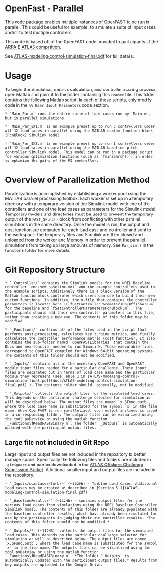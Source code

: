 # OpenFast - Parallel

This code package enables multiple instances of OpenFAST to be run in parallel. This could be useful for example, to simulate a suite of input cases and/or to test multiple controllers. 

This code is based off of the OpenFAST code provided to participants of the [ARPA-E ATLAS competition](https://arpa-e.energy.gov/?q=site-page/atlas-competition). 

See [ATLAS-modeling-control-simulation-final.pdf](docs/ATLAS-modeling-control-simulation-final.pdf) for full details.


# Usage

To begin the simulation, metrics calculation, and controller scoring process, open Matlab and point it to the folder containing this `readme` file. This folder contains the following Matlab script. In each of these scripts, only modify code in the `%% User Input Parameters` code section.

	* `Main_Par.m` runs the entire suite of load cases run by `Main.m`, but in parallel simulations.

	* `Main_Par_EX1.m` is an example preset up to run 3 controllers under all 12 load cases in parallel using the MATLAB custom function block (FcnBlock) Simulink model 
	
    * `Main_Par_EX2.m` is an example preset up to run 1 controllers under all 12 load cases in parallel using the MATLAB baseline pitch controller Simulink model. This model can be run in a package script for various optimization functions (such as `fminsearch()`) in order to optimize the gains of the PI controller.  

	
# Overview of Parallelization Method
Parallelization is accomplished by establishing a worker pool using the MATLAB parallel processing toolbox. Each worker is set up in a temporary directory with a temporary version of the Simulink model with one of the controllers and one of the load cases as parameters for the Simulink model. Temporary models and directories must be used to prevent the temporary output of the `FAST_SFunc()` block from conflicting with other parallel simulations in the same directory.  Once the model is run, the output and cost function are computed for each load case and controller and sent to the workspace. the temporary files and Simulink are then closed and unloaded from the worker and Memory in order to prevent the parallel simulations from taking up large amounts of memory. See `Par_sim()` in the functions folder for more details. 


# Git Repository Structure

	* `_Controller/` contains the Simulink models for the NREL Baseline controller `NREL5MW_Baseline.mdl` and the example controllers used in the example scripts. Additionaly there is a black version of the Matlab functionblock controler which users can use to build their own custom functions. In addition, the m-file that contains the controller parameters is located here [(`fSetControllerParametersOn(Off)shore.m` for the baseline and `fSetControllerParametersFcnBlock.m`). The participants should add their own controller parameters in this file, rather than creating a new one. The contents of this folder may be modified. 

	* `_Functions/` contains all of the files used in the script that performs post-processing, calculates key turbine metrics, and finally calculates the controller performance metric (cost function). It also contains the sub-folder named `OpenFASTLibraries` that contain the DLLs and mex-function needed to run Simulink. These executable files correspond to OpenFAST compiled for Windows 64-bit operating systems. The contents of this folder should not be modified.

	* `_Inputs/` contains all of the necessary OpenFAST and OpenFAST module input files needed for a particular challenge. These input files are separated out in terms of load case name and the particular module they represent (see Table 1 in [ATLAS-modeling-control-simulation-final.pdf](docs/ATLAS-modeling-control-simulation-final.pdf) ). The contents folder should, generally, not be modified.
	
	* `_Outputs/` collects the output files for the simulated load cases. This depends on the particular challenge selected for simulation as will be described below. The output files are named `x.SFunc.outb`, where the load case name is substituted for the symbol `x` in the file name. When OpenFAST is run parallelized, each output instance is saved in a corresponding folder. The outputs files can be visualized using the tool pyDatview or using the matlab function `_Functions\fReadFASTBinary.m`. The folder `_Outputs` is automatically updated with the participant output files.
	
## Large file not included in Git Repo

Large input and output files are not included in the repository to better manage space. Specifically the following files and folders are included in `.gitignore` and can be downloaded in the [ATLAS Offshore Challenge Submission Packet](https://s3-us-west-2.amazonaws.com/atlas-challenges/ATLAS-Offshore-Challenge.zip). Additional smaller input and output files are included in the repository. 

  	* `_Inputs/LoadCases/Turb/*` (~152MB) - Turbine Load Cases. Additional load cases may be created as described in [Section 5.1](ATLAS-modeling-control-simulation-final.pdf)
	
	* `_BaselineResults/*` (~112MB) - contains output files for the various load cases from simulations using the NREL Baseline Controller Simulink model. The contents of this folder are already populated with the baseline controller results, which have already been simulated for use by the participants in judging their own controller results. *The contents of this folder should not be modified.*
	
	* `_Outputs/*` (~112MB)- collects the output files for the simulated load cases. This depends on the particular challenge selected for simulation as will be described below. The output files are named `x.SFunc.outb`, where the load case name is substituted for the symbol `x` in the file name. The outputs files can be visualized using the tool pyDatview or using the matlab function `_Functions\fReadFASTBinary.m`. *The folder `_Outputs` is automatically updated with the participant output files.* Results from key outputs are uploaded to the Google Drive.

